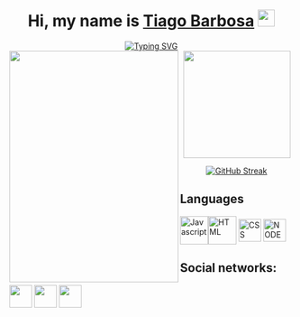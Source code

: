 <div align='center'>
  <h1>
     Hi, my name is <a href="https://www.linkedin.com/in/tiagolimabarbosa/">Tiago Barbosa</a> <img src="https://media.giphy.com/media/hvRJCLFzcasrR4ia7z/giphy.gif" width="30" >
  </h1>
</div>
<div align="center">
<a href="https://git.io/typing-svg"><img src="https://readme-typing-svg.demolab.com?font=Fira+Code&size=18&duration=3000&pause=350&color=13BEC8&width=470&lines=Student+of+Analysis+and+Systems+Development.;Currently,+i'm+learning+Javascript%2C+NodeJs ;+Angular,+React,+and+Angular+Material.;+I'm+looking+for+an+internship+opportunity." alt="Typing SVG" /></a>
 </div>

<div align="center">
  <div align='center'>
  <img height="190px" src="https://github-readme-stats.vercel.app/api?username=tiagobarbosa88&show_icons=true&theme=react&include_all_commits=true&count_private=true"/>
  <img align="left" width="300px" height="410px" src="https://github-readme-stats.vercel.app/api/top-langs/?username=tiagobarbosa88&langs_count=8&theme=react&hide_border=true">
</div>
  
  <div align = "center">
  
  
  [![GitHub Streak](http://github-readme-streak-stats.herokuapp.com?user=tiagobarbosa88&theme=react)](https://git.io/streak-stats)
  
</div>
</div>
  
  
  


## Languages
  <div> 
 <img alt="Javascript" align="center" height="50" width="50" src="https://user-images.githubusercontent.com/93397497/173885947-7c1a5086-9675-49e5-847b-ca8e78a7f622.png"><img alt="HTML" align="center"  height="50" width="50" src="https://user-images.githubusercontent.com/93397497/173886271-6b2e6173-f3eb-408a-9b5f-fe5d21ca43df.png"> <img alt="CSS" align="center"  height="40" width="40" src="https://user-images.githubusercontent.com/93397497/173884867-333a8ece-c6d0-4bbd-b96b-a7f5e0da8d6c.png"> <img alt="NODEJS" align="center"  height="40" width="40" src="https://cdn-icons-png.flaticon.com/512/919/919825.png">
  </div> 
  
  ## Social networks:
  <div>
<a align="center" href = "mailto:sombr43@gmail.com"><img width="40" height="40"  src="https://cdn-icons-png.flaticon.com/512/552/552486.png" target="_blank"></a>       <a href="https://www.linkedin.com/in/tiagolimabarbosa/" target="_blank"><img width="40" height="40" src="https://user-images.githubusercontent.com/93397497/173881361-44ebc3a1-211a-4550-a44a-73a7438bd1b7.png" target="_blank"></a>   <a href="#" target="_blank"><img width="40" height="40" src="https://user-images.githubusercontent.com/93397497/173899426-9a6e8a5c-06db-4507-a3d7-eec6e64eaf35.png" target="_blank"></a>     
       

 </div>
 
 

